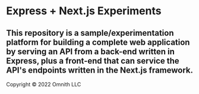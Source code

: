 # Express + Next.js Experiments

This repository is a sample/experimentation platform for building a complete web application by serving an API from a back-end written in Express, plus a front-end that can service the API's endpoints written in the Next.js framework.
---
Copyright © 2022 Omnith LLC
